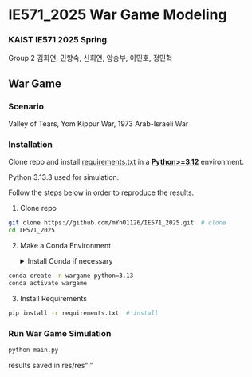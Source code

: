 # IE571_2025 War Game Modeling
### KAIST IE571 2025 Spring 
Group 2 김희연, 민향숙, 신희연, 양승부, 이민호, 정민혁

## War Game

### Scenario
Valley of Tears, Yom Kippur War, 1973 Arab-Israeli War

### Installation 

Clone repo and install [requirements.txt](git@github.com:mYnO1126/IE571_2025.git) in a
[**Python>=3.12**](https://www.python.org/) environment.

Python 3.13.3 used for simulation.

Follow the steps below in order to reproduce the results.


1. Clone repo

```bash
git clone https://github.com/mYnO1126/IE571_2025.git  # clone
cd IE571_2025
```

2.  Make a Conda Environment
    <details>
        <summary>Install Conda if necessary</summary>
        Install Conda that fits with your machine

        ```bash
        wget https://repo.anaconda.com/archive/Anaconda3-2024.02-1-Linux-x86_64.sh
        bash Anaconda3-2024.02-1-Linux-x86_64.sh
        conda init
        ```

    </details>

```bash
conda create -n wargame python=3.13
conda activate wargame
```

3. Install Requirements

```bash
pip install -r requirements.txt  # install
```

### Run War Game Simulation

```bash
python main.py
```

results saved in res/res"i"

